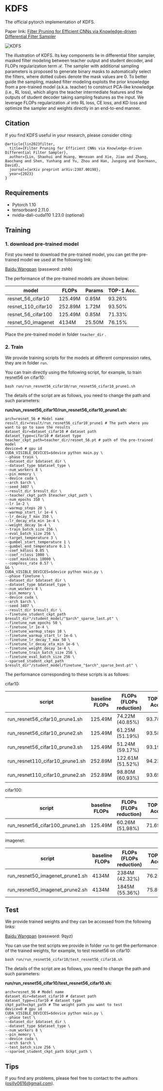 # KDFS
The official pytorch implementation of KDFS.

Paper link: [Filter Pruning for Efficient CNNs via Knowledge-driven Differential Filter Sampler](https://arxiv.org/abs/2307.00198)

![KDFS](fig/KDFS.png)

The illustration of KDFS. Its key components lie in differential filter sampler, masked filter modeling between teacher output and student decoder, and FLOPs regularization term $\mathcal{R}$. The sampler with additional sampling parameters is proposed to generate binary masks to automatically select the filters, where dotted cubes denote the mask values are $0$. To better guide the sampling, masked filter modeling exploits the prior knowledge from a pre-trained model (a.k.a. teacher) to construct PCA-like knowledge (i.e., RL loss), which aligns the teacher intermediate features and the outputs of student decoder taking sampling features as the input. We leverage FLOPs regularization $\mathcal{R}$ into RL loss, CE loss, and KD loss and optimize the sampler and weights directly in an end-to-end manner.

## Citation

If you find KDFS useful in your research, please consider citing:

```
@article{lin2023filter,
  title={Filter Pruning for Efficient CNNs via Knowledge-driven Differential Filter Sampler},
  author={Lin, Shaohui and Huang, Wenxuan and Xie, Jiao and Zhang, Baochang and Shen, Yunhang and Yu, Zhou and Han, Jungong and Doermann, David},
  journal={arXiv preprint arXiv:2307.00198},
  year={2023}
}
```

## Requirements

- Pytorch 1.10
- tensorboard 2.11.0
- nvidia-dali-cuda110 1.23.0 (optional)

## Training

### 1. download pre-trained model

First you need to download the pre-trained model, you can get the pre-trained model we used at the following link:

[Baidu Wangpan](https://pan.baidu.com/s/16b_iA3GINmnn1xHHC6InQA ) (password: zshb)

The performance of the pre-trained models are shown below:

| model              | FLOPs   | Params | TOP-1 Acc. |
| ------------------ | ------- | ------ | ---------- |
| resnet_56_cifar10  | 125.49M | 0.85M  | 93.26%     |
| resnet_110_cifar10 | 252.89M | 1.72M  | 93.50%     |
| resnet_56_cifar100 | 125.49M | 0.85M  | 71.33%     |
| resnet_50_imagenet | 4134M   | 25.50M | 76.15%     |

Place the pre-trained model in folder `teacher_dir` .

### 2. Train

We provide training scripts for the models at different compression rates, they are in folder `run`.

You can train directly using the following script, for example, to train resnet56 on cifar10:

```
bash run/run_resnet56_cifar10/run_resnet56_cifar10_prune1.sh
```

The details of the script are as follows, you need to change the path and such parameters:

**run/run_resnet56_cifar10/run_resnet56_cifar10_prune1.sh:**

```
arch=resnet_56 # Model name
result_dir=result/run_resnet56_cifar10_prune1 # The path where you want to go to save the results
dataset_dir=dataset_cifar10 # dataset path
dataset_type=cifar10 # dataset type
teacher_ckpt_path=teacher_dir/resnet_56.pt # path of the pre-trained model
device=0 # gpu id
CUDA_VISIBLE_DEVICES=$device python main.py \
--phase train \
--dataset_dir $dataset_dir \
--dataset_type $dataset_type \
--num_workers 8 \
--pin_memory \
--device cuda \
--arch $arch \
--seed 3407 \
--result_dir $result_dir \
--teacher_ckpt_path $teacher_ckpt_path \
--num_epochs 350 \
--lr 1e-2 \
--warmup_steps 20 \
--warmup_start_lr 1e-4 \
--lr_decay_T_max 350 \
--lr_decay_eta_min 1e-4 \
--weight_decay 1e-4 \
--train_batch_size 256 \
--eval_batch_size 256 \
--target_temperature 3 \
--gumbel_start_temperature 1 \
--gumbel_end_temperature 0.1 \
--coef_kdloss 0.05 \
--coef_rcloss 1000 \
--coef_maskloss 10000 \
--compress_rate 0.57 \
&& \
CUDA_VISIBLE_DEVICES=$device python main.py \
--phase finetune \
--dataset_dir $dataset_dir \
--dataset_type $dataset_type \
--num_workers 8 \
--pin_memory \
--device cuda \
--arch $arch \
--seed 3407 \
--result_dir $result_dir \
--finetune_student_ckpt_path $result_dir"/student_model/"$arch"_sparse_last.pt" \
--finetune_num_epochs 50 \
--finetune_lr 1e-4 \
--finetune_warmup_steps 10 \
--finetune_warmup_start_lr 1e-6 \
--finetune_lr_decay_T_max 50 \
--finetune_lr_decay_eta_min 1e-6 \
--finetune_weight_decay 1e-4 \
--finetune_train_batch_size 256 \
--finetune_eval_batch_size 256 \
--sparsed_student_ckpt_path $result_dir"/student_model/finetune_"$arch"_sparse_best.pt" \
```

The performance corresponding to these scripts is as follows:

cifar10:

| script                          | baseline FLOPs | FLOPs (FLOPs reduction) | TOP-1 Acc. |
| ------------------------------- | -------------- | ----------------------- | ---------- |
| run_resnet56_cifar10_prune1.sh  | 125.49M        | 74.22M (40.85%)         | 93.78%     |
| run_resnet56_cifar10_prune2.sh  | 125.49M        | 61.25M (51.19%)         | 93.58%     |
| run_resnet56_cifar10_prune3.sh  | 125.49M        | 51.24M (59.17%)         | 93.19%     |
| run_resnet110_cifar10_prune1.sh | 252.89M        | 122.61M (51.52%)        | 94.23%     |
| run_resnet110_cifar10_prune2.sh | 252.89M        | 98.80M (60.93%)         | 93.65%     |

cifar100:

| script                          | baseline FLOPs | FLOPs (FLOPs reduction) | TOP-1 Acc. |
| ------------------------------- | -------------- | ----------------------- | ---------- |
| run_resnet56_cifar100_prune1.sh | 125.49M        | 60.26M (51.98%)         | 71.65%     |

imagenet:

| script                          | baseline FLOPs | FLOPs (FLOPs reduction) | TOP-1 Acc. | TOP-5 Acc. |
| ------------------------------- | -------------- | ----------------------- | ---------- | ---------- |
| run_resnet50_imagenet_prune1.sh | 4134M          | 2384M (42.32%)          | 76.26%     | 93.07%     |
| run_resnet50_imagenet_prune2.sh | 4134M          | 1845M (55.36%)          | 75.80%     | 92.66%     |

## Test

We provide trained weights and they can be accessed from the following links:

[Baidu Wangpan](https://pan.baidu.com/s/1RmAkmejtB37MSr9N10dG1A  ) (password: 9qyz)

You can use the test scripts we provide in folder `run` to get the performance of the trained weights, for example, to test resnet56 on cifar10:

```
bash run/run_resnet56_cifar10/test_resnet56_cifar10.sh
```

The details of the script are as follows, you need to change the path and such parameters:

**run/run_resnet56_cifar10/test_resnet56_cifar10.sh:**

```
arch=resnet_56 # Model name
dataset_dir=dataset_cifar10 # dataset path
dataset_type=cifar10 # dataset type
ckpt_path=ckpt_path # The weight path you want to test
device=0 # gpu id
CUDA_VISIBLE_DEVICES=$device python main.py \
--phase test \
--dataset_dir $dataset_dir \
--dataset_type $dataset_type \
--num_workers 8 \
--pin_memory \
--device cuda \
--arch $arch \
--test_batch_size 256 \
--sparsed_student_ckpt_path $ckpt_path \
```

## Tips

If you find any problems, please feel free to contact to the authors (osilly0616@gmail.com).
